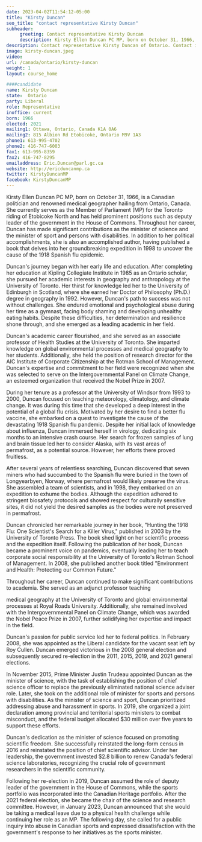 ```yaml
---
date: 2023-04-02T11:54:12-05:00
title: "Kirsty Duncan"
seo_title: "contact representative Kirsty Duncan"
subheader:
     greeting: Contact representative Kirsty Duncan
     description: Kirsty Ellen Duncan PC MP, born on October 31, 1966, is a Canadian politician and renowned medical geographer hailing from Ontario, Canada.
description: Contact representative Kirsty Duncan of Ontario. Contact information for Kirsty Duncan includes email address, phone number, and mailing address.
image: kirsty-duncan.jpeg
video:
url: /canada/ontario/kirsty-duncan
weight: 1
layout: course_home

####candidate
name: Kirsty Duncan
state:	Ontario
party: Liberal
role: Representative
inoffice: current
born: 1966
elected: 2021
mailing1: Ottawa, Ontario, Canada K1A 0A6
mailing2: 815 Albion Rd Etobicoke, Ontario M9V 1A3
phone1: 613-995-4702
phone2: 416-747-6003
fax1: 613-995-8359
fax2: 416-747-8295
emailaddress: Eric.Duncan@parl.gc.ca
website: http://ericduncanmp.ca
twitter: KirstyDuncanMP
facebook: KirstyDuncanMP
---
```


Kirsty Ellen Duncan PC MP, born on October 31, 1966, is a Canadian politician and renowned medical geographer hailing from Ontario, Canada. She currently serves as the Member of Parliament (MP) for the Toronto riding of Etobicoke North and has held prominent positions such as deputy leader of the government in the House of Commons. Throughout her career, Duncan has made significant contributions as the minister of science and the minister of sport and persons with disabilities. In addition to her political accomplishments, she is also an accomplished author, having published a book that delves into her groundbreaking expedition in 1998 to uncover the cause of the 1918 Spanish flu epidemic.

Duncan's journey began with her early life and education. After completing her education at Kipling Collegiate Institute in 1985 as an Ontario scholar, she pursued her academic interests in geography and anthropology at the University of Toronto. Her thirst for knowledge led her to the University of Edinburgh in Scotland, where she earned her Doctor of Philosophy (Ph.D.) degree in geography in 1992. However, Duncan's path to success was not without challenges. She endured emotional and psychological abuse during her time as a gymnast, facing body shaming and developing unhealthy eating habits. Despite these difficulties, her determination and resilience shone through, and she emerged as a leading academic in her field.

Duncan's academic career flourished, and she served as an associate professor of Health Studies at the University of Toronto. She imparted knowledge on global environmental processes and medical geography to her students. Additionally, she held the position of research director for the AIC Institute of Corporate Citizenship at the Rotman School of Management. Duncan's expertise and commitment to her field were recognized when she was selected to serve on the Intergovernmental Panel on Climate Change, an esteemed organization that received the Nobel Prize in 2007.

During her tenure as a professor at the University of Windsor from 1993 to 2000, Duncan focused on teaching meteorology, climatology, and climate change. It was during this time that she developed a deep interest in the potential of a global flu crisis. Motivated by her desire to find a better flu vaccine, she embarked on a quest to investigate the cause of the devastating 1918 Spanish flu pandemic. Despite her initial lack of knowledge about influenza, Duncan immersed herself in virology, dedicating six months to an intensive crash course. Her search for frozen samples of lung and brain tissue led her to consider Alaska, with its vast areas of permafrost, as a potential source. However, her efforts there proved fruitless.

After several years of relentless searching, Duncan discovered that seven miners who had succumbed to the Spanish flu were buried in the town of Longyearbyen, Norway, where permafrost would likely preserve the virus. She assembled a team of scientists, and in 1998, they embarked on an expedition to exhume the bodies. Although the expedition adhered to stringent biosafety protocols and showed respect for culturally sensitive sites, it did not yield the desired samples as the bodies were not preserved in permafrost.

Duncan chronicled her remarkable journey in her book, "Hunting the 1918 Flu: One Scientist's Search for a Killer Virus," published in 2003 by the University of Toronto Press. The book shed light on her scientific process and the expedition itself. Following the publication of her book, Duncan became a prominent voice on pandemics, eventually leading her to teach corporate social responsibility at the University of Toronto's Rotman School of Management. In 2008, she published another book titled "Environment and Health: Protecting our Common Future."

Throughout her career, Duncan continued to make significant contributions to academia. She served as an adjunct professor teaching

 medical geography at the University of Toronto and global environmental processes at Royal Roads University. Additionally, she remained involved with the Intergovernmental Panel on Climate Change, which was awarded the Nobel Peace Prize in 2007, further solidifying her expertise and impact in the field.

Duncan's passion for public service led her to federal politics. In February 2008, she was appointed as the Liberal candidate for the vacant seat left by Roy Cullen. Duncan emerged victorious in the 2008 general election and subsequently secured re-election in the 2011, 2015, 2019, and 2021 general elections.

In November 2015, Prime Minister Justin Trudeau appointed Duncan as the minister of science, with the task of establishing the position of chief science officer to replace the previously eliminated national science adviser role. Later, she took on the additional role of minister for sports and persons with disabilities. As the minister of science and sport, Duncan prioritized addressing abuse and harassment in sports. In 2019, she organized a joint declaration among provincial and territorial sports ministers to combat misconduct, and the federal budget allocated $30 million over five years to support these efforts.

Duncan's dedication as the minister of science focused on promoting scientific freedom. She successfully reinstated the long-form census in 2016 and reinstated the position of chief scientific advisor. Under her leadership, the government invested $2.8 billion to renew Canada's federal science laboratories, recognizing the crucial role of government researchers in the scientific community.

Following her re-election in 2019, Duncan assumed the role of deputy leader of the government in the House of Commons, while the sports portfolio was incorporated into the Canadian Heritage portfolio. After the 2021 federal election, she became the chair of the science and research committee. However, in January 2023, Duncan announced that she would be taking a medical leave due to a physical health challenge while continuing her role as an MP. The following day, she called for a public inquiry into abuse in Canadian sports and expressed dissatisfaction with the government's response to her initiatives as the sports minister.

